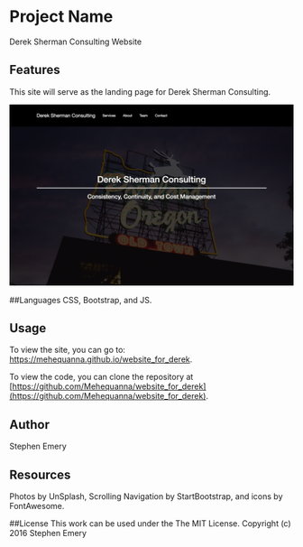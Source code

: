 # Project Name
Derek Sherman Consulting Website

## Features
This site will serve as the landing page for Derek Sherman Consulting.

![screenshot of project](derekconsulting.png)

##Languages
CSS, Bootstrap, and JS.

## Usage
To view the site, you can go to: https://mehequanna.github.io/website_for_derek.

To view the code, you can clone the repository at [https://github.com/Mehequanna/website_for_derek](https://github.com/Mehequanna/website_for_derek).

## Author
Stephen Emery

## Resources
Photos by UnSplash, Scrolling Navigation by StartBootstrap, and icons by FontAwesome.

##License
This work can be used under the The MIT License.
Copyright (c) 2016 Stephen Emery
